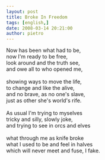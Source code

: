 ```yaml
---
layout: post
title: Broke In Freedom
tags: [english,]
date: 2008-03-14 20:21:00
author: pietro
---
```

Now has been what had to be,<br/>now I'm ready to be free,<br/>look around and the truth see,<br/>and owe all to who opened me,<br/><br/>showing ways to move the life,<br/>to change and like the alive,<br/>and no brave, as no one's slave,<br/>just as other she's world's rife.<br/><br/>As usual I'm trying to myselves<br/>tricky and silly, slowly joke,<br/>and trying to see in orcs and elves<br/><br/>what through me as knife broke<br/>what I used to be and feel in halves<br/>which will never meet and fuse, I fake.
